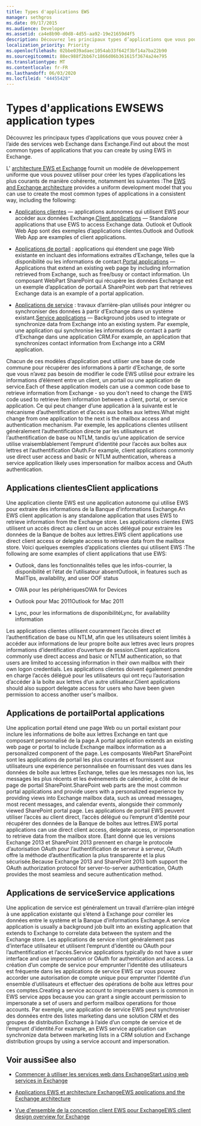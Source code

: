 ```yaml
---
title: Types d'applications EWS
manager: sethgros
ms.date: 09/17/2015
ms.audience: Developer
ms.assetid: ca4e8b90-d0d8-4d55-aa92-19e21659d4f5
description: Découvrez les principaux types d’applications que vous pouvez créer à l’aide des services web Exchange dans Exchange.
localization_priority: Priority
ms.openlocfilehash: 02bbe039adaec1054ab33f642f3bf14a7ba22b90
ms.sourcegitcommit: 88ec988f2bb67c1866d06b361615f3674a24e795
ms.translationtype: MT
ms.contentlocale: fr-FR
ms.lasthandoff: 06/03/2020
ms.locfileid: "44455428"
---
```

# <a name="ews-application-types"></a><span data-ttu-id="82af3-103">Types d'applications EWS</span><span class="sxs-lookup"><span data-stu-id="82af3-103">EWS application types</span></span>

<span data-ttu-id="82af3-104">Découvrez les principaux types d’applications que vous pouvez créer à l’aide des services web Exchange dans Exchange.</span><span class="sxs-lookup"><span data-stu-id="82af3-104">Find out about the most common types of applications that you can create by using EWS in Exchange.</span></span>
  
<span data-ttu-id="82af3-105">L' [architecture EWS et Exchange](ews-applications-and-the-exchange-architecture.md) fournit un modèle de développement uniforme que vous pouvez utiliser pour créer les types d’applications les plus courants de manière cohérente, notamment les suivantes :</span><span class="sxs-lookup"><span data-stu-id="82af3-105">The [EWS and Exchange architecture](ews-applications-and-the-exchange-architecture.md) provides a uniform development model that you can use to create the most common types of applications in a consistent way, including the following:</span></span> 
  
- <span data-ttu-id="82af3-106">[Applications clientes](#bk_clientapps) — applications autonomes qui utilisent EWS pour accéder aux données Exchange.</span><span class="sxs-lookup"><span data-stu-id="82af3-106">[Client applications](#bk_clientapps) — Standalone applications that use EWS to access Exchange data.</span></span> <span data-ttu-id="82af3-107">Outlook et Outlook Web App sont des exemples d’applications clientes.</span><span class="sxs-lookup"><span data-stu-id="82af3-107">Outlook and Outlook Web App are examples of client applications.</span></span> 
    
- <span data-ttu-id="82af3-108">[Applications de portail](#bk_portalapps) : applications qui étendent une page Web existante en incluant des informations extraites d’Exchange, telles que la disponibilité ou les informations de contact.</span><span class="sxs-lookup"><span data-stu-id="82af3-108">[Portal applications](#bk_portalapps) — Applications that extend an existing web page by including information retrieved from Exchange, such as free/busy or contact information.</span></span> <span data-ttu-id="82af3-109">Un composant WebPart SharePoint qui récupère les données Exchange est un exemple d’application de portail.</span><span class="sxs-lookup"><span data-stu-id="82af3-109">A SharePoint web part that retrieves Exchange data is an example of a portal application.</span></span> 
    
- <span data-ttu-id="82af3-110">[Applications de service](#bk_serviceapps) : travaux d’arrière-plan utilisés pour intégrer ou synchroniser des données à partir d’Exchange dans un système existant.</span><span class="sxs-lookup"><span data-stu-id="82af3-110">[Service applications](#bk_serviceapps) — Background jobs used to integrate or synchronize data from Exchange into an existing system.</span></span> <span data-ttu-id="82af3-111">Par exemple, une application qui synchronise les informations de contact à partir d’Exchange dans une application CRM.</span><span class="sxs-lookup"><span data-stu-id="82af3-111">For example, an application that synchronizes contact information from Exchange into a CRM application.</span></span> 
    
<span data-ttu-id="82af3-112">Chacun de ces modèles d’application peut utiliser une base de code commune pour récupérer des informations à partir d’Exchange, de sorte que vous n’avez pas besoin de modifier le code EWS utilisé pour extraire les informations d’élément entre un client, un portail ou une application de service.</span><span class="sxs-lookup"><span data-stu-id="82af3-112">Each of these application models can use a common code base to retrieve information from Exchange - so you don't need to change the EWS code used to retrieve item information between a client, portal, or service application.</span></span> <span data-ttu-id="82af3-113">Ce qui peut changer d’une application à la suivante est le mécanisme d’authentification et d’accès aux boîtes aux lettres.</span><span class="sxs-lookup"><span data-stu-id="82af3-113">What might change from one application to the next is the mailbox access and authentication mechanism.</span></span> <span data-ttu-id="82af3-114">Par exemple, les applications clientes utilisent généralement l’authentification directe par les utilisateurs et l’authentification de base ou NTLM, tandis qu’une application de service utilise vraisemblablement l’emprunt d’identité pour l’accès aux boîtes aux lettres et l’authentification OAuth.</span><span class="sxs-lookup"><span data-stu-id="82af3-114">For example, client applications commonly use direct user access and basic or NTLM authentication, whereas a service application likely uses impersonation for mailbox access and OAuth authentication.</span></span>
  
## <a name="client-applications"></a><span data-ttu-id="82af3-115">Applications clientes</span><span class="sxs-lookup"><span data-stu-id="82af3-115">Client applications</span></span>
<span data-ttu-id="82af3-116"><a name="bk_clientapps"> </a></span><span class="sxs-lookup"><span data-stu-id="82af3-116"><a name="bk_clientapps"> </a></span></span>

<span data-ttu-id="82af3-117">Une application cliente EWS est une application autonome qui utilise EWS pour extraire des informations de la Banque d’informations Exchange.</span><span class="sxs-lookup"><span data-stu-id="82af3-117">An EWS client application is any standalone application that uses EWS to retrieve information from the Exchange store.</span></span> <span data-ttu-id="82af3-118">Les applications clientes EWS utilisent un accès direct au client ou un accès délégué pour extraire les données de la Banque de boîtes aux lettres.</span><span class="sxs-lookup"><span data-stu-id="82af3-118">EWS client applications use direct client access or delegate access to retrieve data from the mailbox store.</span></span> <span data-ttu-id="82af3-119">Voici quelques exemples d’applications clientes qui utilisent EWS :</span><span class="sxs-lookup"><span data-stu-id="82af3-119">The following are some examples of client applications that use EWS:</span></span>
  
- <span data-ttu-id="82af3-120">Outlook, dans les fonctionnalités telles que les infos-courrier, la disponibilité et l’état de l’utilisateur absent</span><span class="sxs-lookup"><span data-stu-id="82af3-120">Outlook, in features such as MailTips, availability, and user OOF status</span></span>
    
- <span data-ttu-id="82af3-121">OWA pour les périphériques</span><span class="sxs-lookup"><span data-stu-id="82af3-121">OWA for Devices</span></span>
    
- <span data-ttu-id="82af3-122">Outlook pour Mac 2011</span><span class="sxs-lookup"><span data-stu-id="82af3-122">Outlook for Mac 2011</span></span>
    
- <span data-ttu-id="82af3-123">Lync, pour les informations de disponibilité</span><span class="sxs-lookup"><span data-stu-id="82af3-123">Lync, for availability information</span></span>
    
<span data-ttu-id="82af3-124">Les applications clientes utilisent couramment l’accès direct et l’authentification de base ou NTLM, afin que les utilisateurs soient limités à accéder aux informations de leur propre boîte aux lettres avec leurs propres informations d’identification d’ouverture de session.</span><span class="sxs-lookup"><span data-stu-id="82af3-124">Client applications commonly use direct access and basic or NTLM authentication, so that users are limited to accessing information in their own mailbox with their own logon credentials.</span></span> <span data-ttu-id="82af3-125">Les applications clientes doivent également prendre en charge l’accès délégué pour les utilisateurs qui ont reçu l’autorisation d’accéder à la boîte aux lettres d’un autre utilisateur.</span><span class="sxs-lookup"><span data-stu-id="82af3-125">Client applications should also support delegate access for users who have been given permission to access another user's mailbox.</span></span>
  
## <a name="portal-applications"></a><span data-ttu-id="82af3-126">Applications de portail</span><span class="sxs-lookup"><span data-stu-id="82af3-126">Portal applications</span></span>
<span data-ttu-id="82af3-127"><a name="bk_portalapps"> </a></span><span class="sxs-lookup"><span data-stu-id="82af3-127"><a name="bk_portalapps"> </a></span></span>

<span data-ttu-id="82af3-128">Une application portail étend une page Web ou un portail existant pour inclure les informations de boîte aux lettres Exchange en tant que composant personnalisé de la page.</span><span class="sxs-lookup"><span data-stu-id="82af3-128">A portal application extends an existing web page or portal to include Exchange mailbox information as a personalized component of the page.</span></span> <span data-ttu-id="82af3-129">Les composants WebPart SharePoint sont les applications de portail les plus courantes et fournissent aux utilisateurs une expérience personnalisée en fournissant des vues dans les données de boîte aux lettres Exchange, telles que les messages non lus, les messages les plus récents et les événements de calendrier, à côté de leur page de portail SharePoint.</span><span class="sxs-lookup"><span data-stu-id="82af3-129">SharePoint web parts are the most common portal applications and provide users with a personalized experience by providing views into Exchange mailbox data, such as unread messages, most recent messages, and calendar events, alongside their commonly viewed SharePoint portal page.</span></span> <span data-ttu-id="82af3-130">Les applications de portail EWS peuvent utiliser l’accès au client direct, l’accès délégué ou l’emprunt d’identité pour récupérer des données de la Banque de boîtes aux lettres.</span><span class="sxs-lookup"><span data-stu-id="82af3-130">EWS portal applications can use direct client access, delegate access, or impersonation to retrieve data from the mailbox store.</span></span> <span data-ttu-id="82af3-131">Étant donné que les versions Exchange 2013 et SharePoint 2013 prennent en charge le protocole d’autorisation OAuth pour l’authentification de serveur à serveur, OAuth offre la méthode d’authentification la plus transparente et la plus sécurisée.</span><span class="sxs-lookup"><span data-stu-id="82af3-131">Because Exchange 2013 and SharePoint 2013 both support the OAuth authorization protocol for server-to-server authentication, OAuth provides the most seamless and secure authentication method.</span></span>
  
## <a name="service-applications"></a><span data-ttu-id="82af3-132">Applications de service</span><span class="sxs-lookup"><span data-stu-id="82af3-132">Service applications</span></span>
<span data-ttu-id="82af3-133"><a name="bk_serviceapps"> </a></span><span class="sxs-lookup"><span data-stu-id="82af3-133"><a name="bk_serviceapps"> </a></span></span>

<span data-ttu-id="82af3-134">Une application de service est généralement un travail d’arrière-plan intégré à une application existante qui s’étend à Exchange pour corréler les données entre le système et la Banque d’informations Exchange.</span><span class="sxs-lookup"><span data-stu-id="82af3-134">A service application is usually a background job built into an existing application that extends to Exchange to correlate data between the system and the Exchange store.</span></span> <span data-ttu-id="82af3-135">Les applications de service n’ont généralement pas d’interface utilisateur et utilisent l’emprunt d’identité ou OAuth pour l’authentification et l’accès.</span><span class="sxs-lookup"><span data-stu-id="82af3-135">Service applications typically do not have a user interface and use impersonation or OAuth for authentication and access.</span></span> <span data-ttu-id="82af3-136">La création d’un compte de service pour emprunter l’identité des utilisateurs est fréquente dans les applications de service EWS car vous pouvez accorder une autorisation de compte unique pour emprunter l’identité d’un ensemble d’utilisateurs et effectuer des opérations de boîte aux lettres pour ces comptes.</span><span class="sxs-lookup"><span data-stu-id="82af3-136">Creating a service account to impersonate users is common in EWS service apps because you can grant a single account permission to impersonate a set of users and perform mailbox operations for those accounts.</span></span> <span data-ttu-id="82af3-137">Par exemple, une application de service EWS peut synchroniser des données entre des listes marketing dans une solution CRM et des groupes de distribution Exchange à l’aide d’un compte de service et de l’emprunt d’identité.</span><span class="sxs-lookup"><span data-stu-id="82af3-137">For example, an EWS service application can synchronize data between marketing lists in a CRM solution and Exchange distribution groups by using a service account and impersonation.</span></span>
  
## <a name="see-also"></a><span data-ttu-id="82af3-138">Voir aussi</span><span class="sxs-lookup"><span data-stu-id="82af3-138">See also</span></span>


- [<span data-ttu-id="82af3-139">Commencer à utiliser les services web dans Exchange</span><span class="sxs-lookup"><span data-stu-id="82af3-139">Start using web services in Exchange</span></span>](start-using-web-services-in-exchange.md)
    
- [<span data-ttu-id="82af3-140">Applications EWS et architecture Exchange</span><span class="sxs-lookup"><span data-stu-id="82af3-140">EWS applications and the Exchange architecture</span></span>](ews-applications-and-the-exchange-architecture.md)
    
- [<span data-ttu-id="82af3-141">Vue d'ensemble de la conception client EWS pour Exchange</span><span class="sxs-lookup"><span data-stu-id="82af3-141">EWS client design overview for Exchange</span></span>](ews-client-design-overview-for-exchange.md)
    


